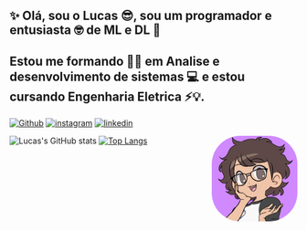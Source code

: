 ## ✨ Olá, sou o Lucas 😎, sou um programador e entusiasta 🤓 de ML e DL 🤖
## Estou me formando 👨‍🎓 em Analise e desenvolvimento de sistemas 💻 e estou cursando Engenharia Eletrica ⚡💡.

[![Github](https://img.shields.io/badge/GitHub-100000?style=for-the-badge&logo=github&logoColor=white)](https://github.com/LucasATS/)
[![instagram](https://img.shields.io/badge/Instagram-E4405F?style=for-the-badge&logo=instagram&logoColor=white)](https://www.instagram.com/lukaolmd/)
[![linkedin](https://img.shields.io/badge/LinkedIn-0077B5?style=for-the-badge&logo=linkedin&logoColor=white)](https://www.linkedin.com/in/lucas-almeida-tiburtino-da-silva-4274ab153/)

<img align="right" alt="Lucas-pic" height="150" style="border-radius:50px;" src="eu_cartoon1.png">

![Lucas's GitHub stats](https://github-readme-stats.vercel.app/api?username=LucasATS&show_icons=true)
[![Top Langs](https://github-readme-stats.vercel.app/api/top-langs/?username=LucasATS&layout=compact)](https://github.com/LucasATS/)
